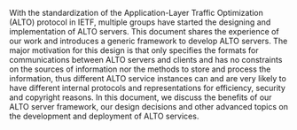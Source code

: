 <!-- why we need to design a multi-source ALTO server [[[-->

With the standardization of the Application-Layer Traffic Optimization (ALTO)
protocol in IETF, multiple groups have started the designing and implementation
of ALTO servers.  This document shares the experience of our work and introduces
a generic framework to develop ALTO servers.  The major motivation for this
design is that [](#RFC7285) only specifies the formats for communications
between ALTO servers and clients and has no constraints on the sources of
information nor the methods to store and process the information, thus different
ALTO service instances can and are very likely to have different internal
protocols and representations for efficiency, security and copyright reasons.
In this document, we discuss the benefits of our ALTO server framework, our
design decisions and other advanced topics on the development and deployment of
ALTO services.

<!-- ]]] -->
